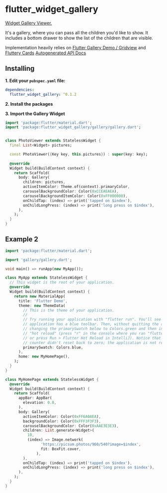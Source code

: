 # flutter_widget_gallery

[Widget Gallery Viewer.](https://pub.dartlang.org/packages/flutter_widget_gallery)

It's a gallery, where you can pass all the children you'd like to show.
It includes a bottom drawer to show the list of the children that are visible.

Implementation heavily relies on [Flutter Gallery Demo / Gridview](https://github.com/flutter/flutter/blob/master/examples/flutter_gallery/lib/demo/material/grid_list_demo.dart) and [Fluttery Cards](https://github.com/matthew-carroll/flutter_ui_challenge_flip_carousel)
[Autogenerated API Docs](https://pub.dartlang.org/documentation/flutter_widget_gallery/latest/)

## Installing

**1. Edit your `pubspec.yaml` file:** 
```yaml
dependencies:
  flutter_widget_gallery: ^0.1.2
```

**2. Install the packages**

**3. Import the Gallery Widget**

```dart
import 'package:flutter/material.dart';
import 'package:flutter_widget_gallery/gallery/gallery.dart';


class PhotoViewer extends StatelessWidget {
  final List<Widget> pictures;

  const PhotoViewer({Key key, this.pictures}) : super(key: key);
  
  @override
  Widget build(BuildContext context) {
    return Scaffold(
      body: Gallery(
        children: pictures,
        activeItemColor: Theme.of(context).primaryColor,
        carouselBackgroundColor: Color(0xCCEAEAEA),
        carouselBackgroundItemColor: Color(0xFF000000),
        onChildTap: (index) => print('tapped on $index'),
        onChildLongPress: (index) => print('long press on $index'),
      ),
    );
  }
}

```


## Example 2

```dart
import 'package:flutter/material.dart';

import 'gallery/gallery.dart';

void main() => runApp(new MyApp());

class MyApp extends StatelessWidget {
  // This widget is the root of your application.
  @override
  Widget build(BuildContext context) {
    return new MaterialApp(
      title: 'Flutter Demo',
      theme: new ThemeData(
        // This is the theme of your application.
        //
        // Try running your application with "flutter run". You'll see the
        // application has a blue toolbar. Then, without quitting the app, try
        // changing the primarySwatch below to Colors.green and then invoke
        // "hot reload" (press "r" in the console where you ran "flutter run",
        // or press Run > Flutter Hot Reload in IntelliJ). Notice that the
        // counter didn't reset back to zero; the application is not restarted.
        primarySwatch: Colors.blue,
      ),
      home: new MyHomePage(),
    );
  }
}

class MyHomePage extends StatelessWidget {
  @override
  Widget build(BuildContext context) {
    return Scaffold(
      appBar: AppBar(
        elevation: 0.0,
      ),
      body: Gallery(
        activeItemColor: Color(0xFF6A0AEA),
        backgroundColor: Color(0xFFF3F3F3),
        carouselBackgroundColor: Color(0xAAE3E3E3),
        children: List.generate<Widget>(
          10,
          (index) => Image.network(
                'https://picsum.photos/960/540?image=$index',
                fit: BoxFit.cover,
              ),
        ),
        onChildTap: (index) => print('tapped on $index'),
        onChildLongPress: (index) => print('long press on $index'),
      ),
    );
  }
}
```



